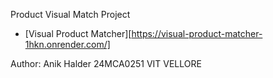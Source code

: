Product Visual Match Project

- [Visual Product Matcher][https://visual-product-matcher-1hkn.onrender.com/]

Author: 
Anik Halder 
24MCA0251
VIT VELLORE
